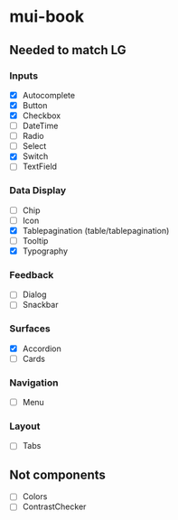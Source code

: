 # mui-book

## Needed to match LG

### Inputs
* [x] Autocomplete
* [x] Button
* [x] Checkbox
* [ ] DateTime
* [ ] Radio
* [ ] Select
* [x] Switch
* [ ] TextField

### Data Display
* [ ] Chip
* [ ] Icon
* [x] Tablepagination (table/tablepagination)
* [ ] Tooltip
* [x] Typography

### Feedback
* [ ] Dialog
* [ ] Snackbar

### Surfaces
* [x] Accordion
* [ ] Cards

### Navigation
* [ ] Menu

### Layout
* [ ] Tabs

## Not components
* [ ] Colors
* [ ] ContrastChecker
